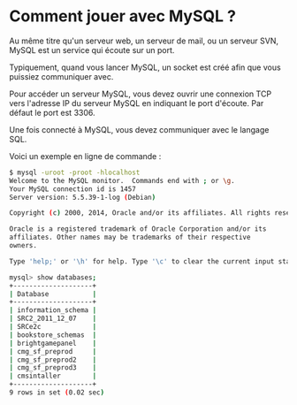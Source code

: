# Comment jouer avec MySQL ?

Au même titre qu'un serveur web, un serveur de mail, ou un serveur SVN, MySQL est un service qui écoute sur un port.

Typiquement, quand vous lancer MySQL, un socket est créé afin que vous puissiez communiquer avec.

Pour accéder un serveur MySQL, vous devez ouvrir une connexion TCP vers l'adresse IP du serveur MySQL en indiquant le port d'écoute. Par défaut le port est 3306.

Une fois connecté à MySQL, vous devez communiquer avec le langage SQL.

Voici un exemple en ligne de commande :

```bash
$ mysql -uroot -proot -hlocalhost
Welcome to the MySQL monitor.  Commands end with ; or \g.
Your MySQL connection id is 1457
Server version: 5.5.39-1-log (Debian)

Copyright (c) 2000, 2014, Oracle and/or its affiliates. All rights reserved.

Oracle is a registered trademark of Oracle Corporation and/or its
affiliates. Other names may be trademarks of their respective
owners.

Type 'help;' or '\h' for help. Type '\c' to clear the current input statement.

mysql> show databases;
+--------------------+
| Database           |
+--------------------+
| information_schema |
| SRC2_2011_12_07    |
| SRCe2c             |
| bookstore_schemas  |
| brightgamepanel    |
| cmg_sf_preprod     |
| cmg_sf_preprod2    |
| cmg_sf_preprod3    |
| cmsintaller        |
+--------------------+
9 rows in set (0.02 sec)
```
